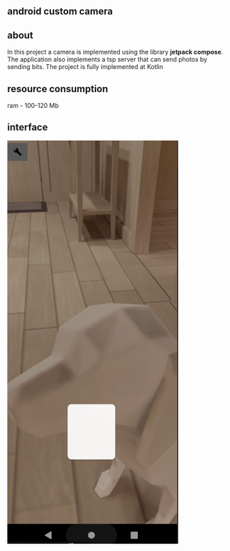 ## android custom camera

## about
In this project a camera is implemented using the library **jetpack compose**. The application also implements a tsp server that can send photos by sending bits. The project is fully implemented at Kotlin

## resource consumption 
ram - 100-120 Mb
 
## interface
![](https://github.com/dark0ghost/androidcustomcamera/blob/master/static/app.png)